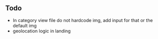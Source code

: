 ## Todo 
- In category view file do not hardcode img, add input for that or the default img
- geolocation logic in landing